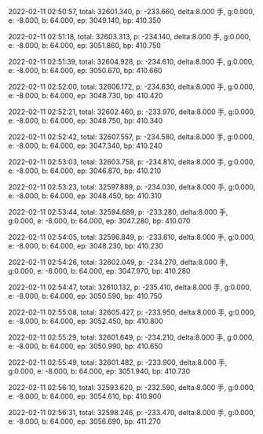 2022-02-11 02:50:57, total: 32601.340, p: -233.660, delta:8.000 手, g:0.000, e: -8.000, b: 64.000, ep: 3049.140, bp: 410.350

2022-02-11 02:51:18, total: 32603.313, p: -234.140, delta:8.000 手, g:0.000, e: -8.000, b: 64.000, ep: 3051.860, bp: 410.750

2022-02-11 02:51:39, total: 32604.928, p: -234.610, delta:8.000 手, g:0.000, e: -8.000, b: 64.000, ep: 3050.670, bp: 410.660

2022-02-11 02:52:00, total: 32606.172, p: -234.630, delta:8.000 手, g:0.000, e: -8.000, b: 64.000, ep: 3048.730, bp: 410.420

2022-02-11 02:52:21, total: 32602.460, p: -233.970, delta:8.000 手, g:0.000, e: -8.000, b: 64.000, ep: 3048.750, bp: 410.340

2022-02-11 02:52:42, total: 32607.557, p: -234.580, delta:8.000 手, g:0.000, e: -8.000, b: 64.000, ep: 3047.340, bp: 410.240

2022-02-11 02:53:03, total: 32603.758, p: -234.810, delta:8.000 手, g:0.000, e: -8.000, b: 64.000, ep: 3046.870, bp: 410.210

2022-02-11 02:53:23, total: 32597.889, p: -234.030, delta:8.000 手, g:0.000, e: -8.000, b: 64.000, ep: 3048.450, bp: 410.310

2022-02-11 02:53:44, total: 32594.689, p: -233.280, delta:8.000 手, g:0.000, e: -8.000, b: 64.000, ep: 3047.280, bp: 410.070

2022-02-11 02:54:05, total: 32596.849, p: -233.610, delta:8.000 手, g:0.000, e: -8.000, b: 64.000, ep: 3048.230, bp: 410.230

2022-02-11 02:54:26, total: 32602.049, p: -234.270, delta:8.000 手, g:0.000, e: -8.000, b: 64.000, ep: 3047.970, bp: 410.280

2022-02-11 02:54:47, total: 32610.132, p: -235.410, delta:8.000 手, g:0.000, e: -8.000, b: 64.000, ep: 3050.590, bp: 410.750

2022-02-11 02:55:08, total: 32605.427, p: -233.950, delta:8.000 手, g:0.000, e: -8.000, b: 64.000, ep: 3052.450, bp: 410.800

2022-02-11 02:55:29, total: 32601.649, p: -234.210, delta:8.000 手, g:0.000, e: -8.000, b: 64.000, ep: 3050.990, bp: 410.650

2022-02-11 02:55:49, total: 32601.482, p: -233.900, delta:8.000 手, g:0.000, e: -8.000, b: 64.000, ep: 3051.940, bp: 410.730

2022-02-11 02:56:10, total: 32593.620, p: -232.590, delta:8.000 手, g:0.000, e: -8.000, b: 64.000, ep: 3054.610, bp: 410.900

2022-02-11 02:56:31, total: 32598.246, p: -233.470, delta:8.000 手, g:0.000, e: -8.000, b: 64.000, ep: 3056.690, bp: 411.270
